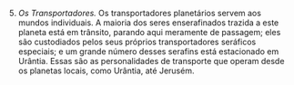 ﻿5. *Os Transportadores.* Os transportadores planetários servem aos mundos individuais. A maioria dos seres enserafinados trazida a este planeta está em trânsito, parando aqui meramente de passagem; eles são custodiados pelos seus próprios transportadores seráficos especiais; e um grande número desses serafins está estacionado em Urântia. Essas são as personalidades de transporte que operam desde os planetas locais, como Urântia, até Jerusém.